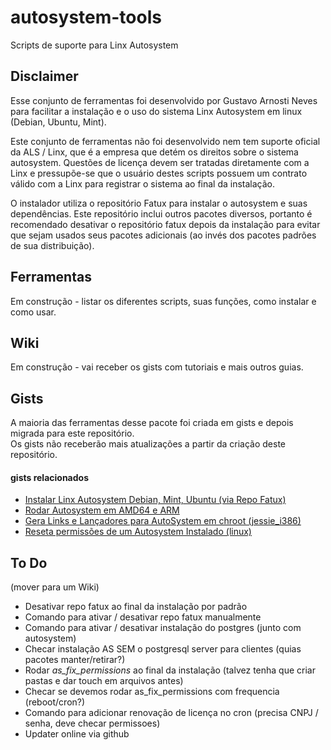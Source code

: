 # autosystem-tools
Scripts de suporte para Linx Autosystem
## Disclaimer
Esse conjunto de ferramentas foi desenvolvido por Gustavo Arnosti Neves para facilitar a instalação e o uso do sistema Linx Autosystem em linux (Debian, Ubuntu, Mint).  
  
Este conjunto de ferramentas não foi desenvolvido nem tem suporte oficial da ALS / Linx, que é a empresa que detém os direitos sobre o sistema autosystem. Questões de licença devem ser tratadas diretamente com a Linx e pressupõe-se que o usuário destes scripts possuem um contrato válido com a Linx para registrar o sistema ao final da instalação.  
  
O instalador utiliza o repositório Fatux para instalar o autosystem e suas dependências. Este repositório inclui outros pacotes diversos, portanto é recomendado desativar o repositório fatux depois da instalação para evitar que sejam usados seus pacotes adicionais (ao invés dos pacotes padrões de sua distribuição). 
## Ferramentas
Em construção - listar os diferentes scripts, suas funções, como instalar e como usar.
## Wiki
Em construção - vai receber os gists com tutoriais e mais outros guias.
## Gists
A maioria das ferramentas desse pacote foi criada em gists e depois migrada para este repositório.  
Os gists não receberão mais atualizações a partir da criação deste repositório.  
#### gists relacionados
 - [Instalar Linx Autosystem Debian, Mint, Ubuntu (via Repo Fatux)](https://gist.github.com/tavinus/146bdce3695cae9cfec02b534c2ff30f)
 - [Rodar Autosystem em AMD64 e ARM ](https://gist.github.com/tavinus/559c6fef56a757e524c86deffdfb9dc0)
 - [Gera Links e Lançadores para AutoSystem em chroot (jessie_i386)](https://gist.github.com/tavinus/5b2135f4363198c7356139a2399fc1ba)
 - [Reseta permissões de um Autosystem Instalado (linux) ](https://gist.github.com/tavinus/5a57c54d7303ec0a8cff9dcfc4b1bad4)
## To Do
(mover para um Wiki)
 - Desativar repo fatux ao final da instalação por padrão
 - Comando para ativar / desativar repo fatux manualmente
 - Comando para ativar / desativar instalação do postgres (junto com autosystem)
 - Checar instalação AS SEM o postgresql server para clientes (quias pacotes manter/retirar?)
 - Rodar *as_fix_permissions* ao final da instalação (talvez tenha que criar pastas e dar touch em arquivos antes)
 - Checar se devemos rodar as_fix_permissions com frequencia (reboot/cron?)
 - Comando para adicionar renovação de licença no cron (precisa CNPJ / senha, deve checar permissoes)
 - Updater online via github
